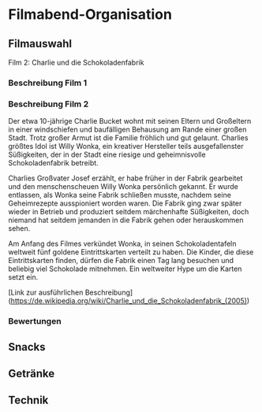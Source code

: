 # Filmabend-Organisation

## Filmauswahl

Film 2: Charlie und die Schokoladenfabrik

### Beschreibung Film 1

### Beschreibung Film 2

Der etwa 10-jährige Charlie Bucket wohnt mit seinen Eltern und Großeltern in einer windschiefen und baufälligen Behausung am Rande einer großen Stadt. Trotz großer Armut ist die Familie fröhlich und gut gelaunt. Charlies größtes Idol ist Willy Wonka, ein kreativer Hersteller teils ausgefallenster Süßigkeiten, der in der Stadt eine riesige und geheimnisvolle Schokoladenfabrik betreibt.

Charlies Großvater Josef erzählt, er habe früher in der Fabrik gearbeitet und den menschenscheuen Willy Wonka persönlich gekannt. Er wurde entlassen, als Wonka seine Fabrik schließen musste, nachdem seine Geheimrezepte ausspioniert worden waren. Die Fabrik ging zwar später wieder in Betrieb und produziert seitdem märchenhafte Süßigkeiten, doch niemand hat seitdem jemanden in die Fabrik gehen oder herauskommen sehen.

Am Anfang des Filmes verkündet Wonka, in seinen Schokoladentafeln weltweit fünf goldene Eintrittskarten verteilt zu haben. Die Kinder, die diese Eintrittskarten finden, dürfen die Fabrik einen Tag lang besuchen und beliebig viel Schokolade mitnehmen. Ein weltweiter Hype um die Karten setzt ein.

[Link zur ausführlichen Beschreibung] (https://de.wikipedia.org/wiki/Charlie_und_die_Schokoladenfabrik_(2005))

### Bewertungen

## Snacks

## Getränke

## Technik

